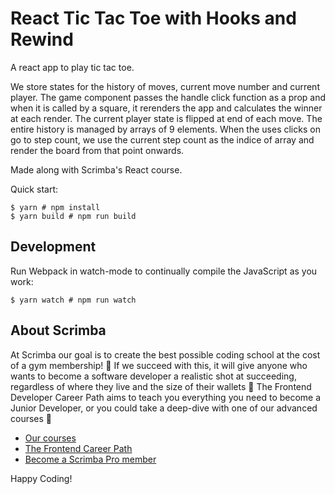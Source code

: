 # React Tic Tac Toe with Hooks and Rewind

A react app to play tic tac toe.

We store states for the history of moves, current move number and current player.
The game component passes the handle click function as a prop and when it is called by a square, it rerenders the app and calculates the winner at each render.
The current player state is flipped at end of each move.
The entire history is managed by arrays of 9 elements. When the uses clicks on go to step count, we use the current step count as the indice of array and render the board from that point onwards.

Made along with Scrimba's React course.

Quick start:

```
$ yarn # npm install
$ yarn build # npm run build
````

## Development

Run Webpack in watch-mode to continually compile the JavaScript as you work:

```
$ yarn watch # npm run watch
```

## About Scrimba

At Scrimba our goal is to create the best possible coding school at the cost of a gym membership! 💜
If we succeed with this, it will give anyone who wants to become a software developer a realistic shot at succeeding, regardless of where they live and the size of their wallets 🎉
The Frontend Developer Career Path aims to teach you everything you need to become a Junior Developer, or you could take a deep-dive with one of our advanced courses 🚀

- [Our courses](https://scrimba.com/allcourses)
- [The Frontend Career Path](https://scrimba.com/learn/frontend)
- [Become a Scrimba Pro member](https://scrimba.com/pricing)

Happy Coding!
